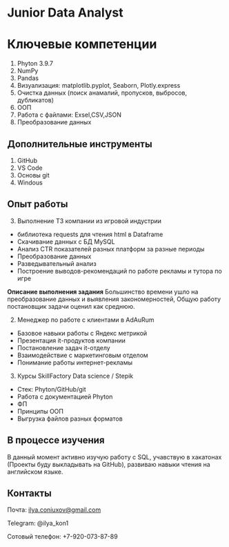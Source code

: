 # Junior Data Analyst
# Ключевые компетенции
1. Phyton 3.9.7
2. NumPy
3. Pandas
4. Визуализация: matplotlib.pyplot, Seaborn, Plotly.express 
5. Очистка данных (поиск анамалий, пропусков, выбросов, дубликатов)
6. ООП
7. Работа с файлами: Exsel,CSV,JSON
8. Преобразование данных

## Дополнительные инструменты
1. GitHub
2. VS Code
3. Основы git
4. Windous

## Опыт работы
3. Выполнение ТЗ компании из игровой индустрии
- библиотека requests для чтения html в Dataframe
- Скачивание данных с БД MySQL
- Анализ CTR показателей разных платформ за разные периоды
- Преобразование данных
- Разведывательный анализ
- Построение выводов-рекомендаций по работе рекламы и тутора по игре

**Описание выполнения задания**
Большинство времени ушло на преобразование данных и выявления закономерностей,
Общую работу постановщик задачи оценил как среднюю.

2. Менеджер по работе с клиентами в AdAuRum
- Базовое навыки работы с Яндекс метрикой  
- Презентация it-продуктов компании
- Постановление задач it-отделу 
- Взаимодействие с маркетинговым отделом
- Понимание работы интернет-рекламы 
3. Курсы SkillFactory Data science / Stepik
- Стек: Phyton/GitHub/git
- Работа с документацией Phyton
- ФП
- Принципы ООП
- Выгрузка файлов разных форматов

## В процессе изучения
В данный момент активно изучую работу с SQL, учавствую в хакатонах (Проекты буду выкладывать на GitHub), развиваю навыки чтения на английском языке.
## Контакты
Почта: ilya.coniuxov@gmail.com

Telegram: @ilya_kon1

Сотовый телефон: +7-920-073-87-89
